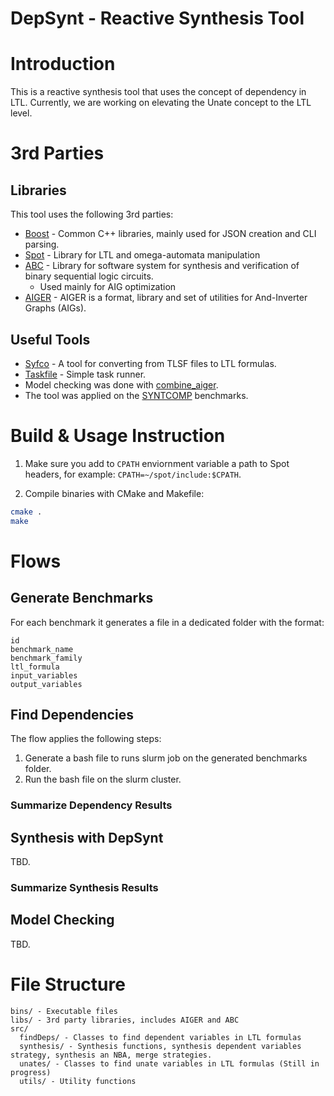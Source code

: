 # DepSynt - Reactive Synthesis Tool
# Introduction
This is a reactive synthesis tool that uses the concept of dependency in LTL.
Currently, we are working on elevating the Unate concept to the LTL level.

# 3rd Parties

## Libraries
This tool uses the following 3rd parties:
- [Boost](https://www.boost.org/) - Common C++ libraries, mainly used for JSON creation and CLI parsing.
- [Spot](https://spot.lrde.epita.fr/) - Library for LTL and omega-automata manipulation
- [ABC](https://people.eecs.berkeley.edu/~alanmi/abc/) - Library for software system for synthesis and verification of binary sequential logic circuits.
  - Used mainly for AIG optimization
- [AIGER](https://github.com/arminbiere/aiger) - AIGER is a format, library and set of utilities for And-Inverter Graphs (AIGs).

## Useful Tools
- [Syfco](https://github.com/reactive-systems/syfco) - A tool for converting from TLSF files to LTL formulas.
- [Taskfile](https://taskfile.dev/) - Simple task runner.
- Model checking was done with [combine_aiger](https://github.com/reactive-systems/aiger-ltl-model-checker).
- The tool was applied on the [SYNTCOMP](https://github.com/SYNTCOMP/benchmarks) benchmarks.

# Build & Usage Instruction
1) Make sure you add to `CPATH` enviornment variable a path to Spot headers, for example: `CPATH=~/spot/include:$CPATH`.

2) Compile binaries with CMake and Makefile:
```bash
cmake .
make
```
# Flows
## Generate Benchmarks
For each benchmark it generates a file in a dedicated folder with the format:

```text
id
benchmark_name
benchmark_family
ltl_formula
input_variables
output_variables
```

## Find Dependencies
The flow applies the following steps:

1. Generate a bash file to runs slurm job on the generated benchmarks folder.
2. Run the bash file on the slurm cluster.

### Summarize Dependency Results

## Synthesis with DepSynt
TBD.

### Summarize Synthesis Results

## Model Checking
TBD.



# File Structure
```
bins/ - Executable files
libs/ - 3rd party libraries, includes AIGER and ABC
src/
  findDeps/ - Classes to find dependent variables in LTL formulas
  synthesis/ - Synthesis functions, synthesis dependent variables strategy, synthesis an NBA, merge strategies.
  unates/ - Classes to find unate variables in LTL formulas (Still in progress)
  utils/ - Utility functions
```